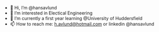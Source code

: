 - 👋 Hi, I’m @hansavlund
- 👀 I’m interested in Electical Engineering
- 🌱 I’m currently a first year learning @University of Huddersfield 
- 📫 How to reach me: h.avlund@hotmail.com  or linkedin @hansavlund

